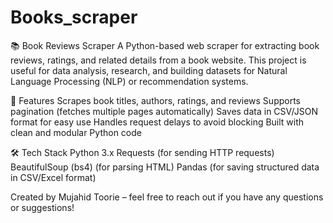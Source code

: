 # Books_scraper
📚 Book Reviews Scraper
A Python-based web scraper for extracting book reviews, ratings, and related details from a book website. This project is useful for data analysis, research, and building datasets for Natural Language Processing (NLP) or recommendation systems.

🚀 Features
Scrapes book titles, authors, ratings, and reviews
Supports pagination (fetches multiple pages automatically)
Saves data in CSV/JSON format for easy use
Handles request delays to avoid blocking
Built with clean and modular Python code

🛠️ Tech Stack
Python 3.x
Requests (for sending HTTP requests)
BeautifulSoup (bs4) (for parsing HTML)
Pandas (for saving structured data in CSV/Excel format)

Created by Mujahid Toorie
 – feel free to reach out if you have any questions or suggestions!
